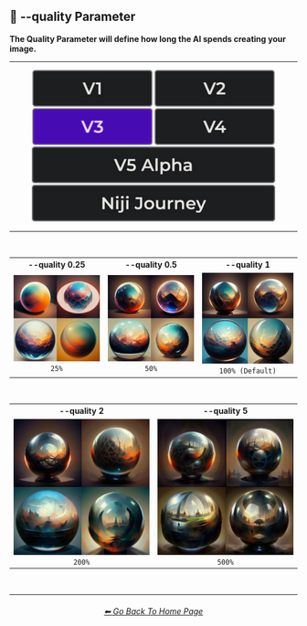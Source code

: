 <h2>💎 --quality Parameter</h2>
<b>The Quality Parameter will define how long the AI spends creating your image.</b>
<br>

<hr><!--------------->

<div align="center">

[<img src="/Images/Repo_Parts/Buttons/Version_Buttons/button_version_V1_inactive.webp?raw=true" alt="MidJourney V1" height="64" />](/Pages/MJ_V1/Comparison_Pages/Parameters/Quality_Comparison.md)
[<img src="/Images/Repo_Parts/Buttons/Version_Buttons/button_version_V2_inactive.webp?raw=true" alt="MidJourney V2" height="64" />](/Pages/MJ_V2/Comparison_Pages/Parameters/Quality_Comparison.md)
[<img src="/Images/Repo_Parts/Buttons/Version_Buttons/button_version_V3_active.webp?raw=true" alt="MidJourney V3" height="64" />]()
[<img src="/Images/Repo_Parts/Buttons/Version_Buttons/button_version_V4_inactive.webp?raw=true" alt="MidJourney V4" height="64" />](/Pages/MJ_V4/Comparison_Pages/Parameters/Quality_Comparison/Quality_Comparison.md)
<br>
[<img src="/Images/Repo_Parts/Buttons/Version_Buttons/button_version_V5_Alpha_inactive_half.webp?raw=true" alt="MidJourney V5" height="64" />](/Pages/MJ_V5/Comparison_Pages/Parameters/Quality_Comparison.md)
[<img src="/Images/Repo_Parts/Buttons/Version_Buttons/button_version_niji_inactive_half.webp?raw=true" alt="Niji Journey" height="64" />](/Pages/Niji_Journey/Comparison_Pages/Parameters/Quality_Comparison.md)

</div>

<hr>
<br>

<div align="center">

<table>
    <tr align=center valign=middle>
        <th>--quality 0.25</th>
        <th>--quality 0.5</th>
        <th>--quality 1</th>
    </tr>
    <tr align=center valign=middle>
        <td>
            <img src="/Images/MJ_V3/Comparison_Page_Images/Quality_Comparison/sphere_quality_0.25.webp?raw=true" width="256" />
            <br><code>25%</code>
        </td>
        <td>
            <img src="/Images/MJ_V3/Comparison_Page_Images/Quality_Comparison/sphere_quality_0.5.webp?raw=true" width="256" />
            <br><code>50%</code>
        </td>
        <td>
            <img src="/Images/MJ_V3/Comparison_Page_Images/Quality_Comparison/sphere_quality_1.webp?raw=true" width="256" />
            <br><code>100% (Default)</code>
        </td>
    </tr>
</table>

<br>

<table>
    <tr align=center valign=middle>
        <th>--quality 2</th>
        <th>--quality 5</th>
    </tr>
    <tr align=center valign=middle>
        <td>
            <img src="/Images/MJ_V3/Comparison_Page_Images/Quality_Comparison/sphere_quality_2.webp?raw=true" width="256" />
            <br><code>200%</code>
        </td>
        <td>
            <img src="/Images/MJ_V3/Comparison_Page_Images/Quality_Comparison/sphere_quality_5.webp?raw=true" width="256" />
            <br><code>500%</code>
        </td>
    </tr>
</table>

</div>

<br>

<hr><!--------------->
<div align="center">
<h6><a href="/README.md">⬅ Go Back To Home Page</a></h6>
</div>
